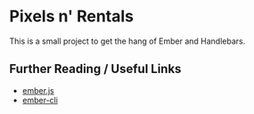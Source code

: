 # Pixels n' Rentals

This is a small project to get the hang of Ember and Handlebars.

## Further Reading / Useful Links

* [ember.js](https://emberjs.com/)
* [ember-cli](https://ember-cli.com/)
